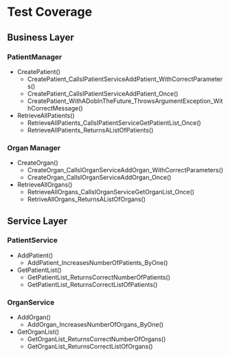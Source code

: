# Test Coverage

## Business Layer

### PatientManager 

+ CreatePatient()
  + CreatePatient_CallsIPatientServiceAddPatient_WithCorrectParameters()
  + CreatePatient_CallsIPatientServiceAddPatient_Once()
  + CreatePatient_WithADobInTheFuture_ThrowsArgumentException_WithCorrectMessage()
+ RetrieveAllPatients()
  + RetrieveAllPatients_CallsIPatientServiceGetPatientList_Once()
  + RetrieveAllPatients_ReturnsAListOfPatients()

### Organ Manager

+ CreateOrgan()
  + CreateOrgan_CallsIOrganServiceAddOrgan_WithCorrectParameters()
  + CreateOrgan_CallsIOrganServiceAddOrgan_Once()
+ RetrieveAllOrgans()
  + RetrieveAllOrgans_CallsIOrganServiceGetOrganList_Once()
  + RetriveAllOrgans_ReturnsAListOfOrgans()

## Service Layer

### PatientService

+ AddPatient()
  + AddPatient_IncreasesNumberOfPatients_ByOne()
+ GetPatientList()
  + GetPatientList_ReturnsCorrectNumberOfPatients()
  + GetPatientList_ReturnsCorrectListOfPatients()

### OrganService

+ AddOrgan()
  + AddOrgan_IncreasesNumberOfOrgans_ByOne()
+ GetOrganList()
  + GetOrganList_ReturnsCorrectNumberOfOrgans()
  + GetOrganList_ReturnsCorrectListOfOrgans()